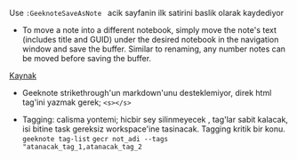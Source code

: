 Use ` :GeeknoteSaveAsNote  `
acik sayfanin ilk satirini baslik olarak kaydediyor
* To move a note into a different notebook, simply move the note's text
(includes title and GUID) under the desired notebook in the navigation window
and save the buffer. Similar to renaming, any number notes can be moved
before saving the buffer.

[Kaynak](https://github.com/neilagabriel/vim-geeknote)

* Geeknote strikethrough'un markdown'unu desteklemiyor, direk html tag'ini
  yazmak gerek; `<s></s>`

* Tagging: calisma yontemi; hicbir sey silinmeyecek , tag'lar sabit kalacak,
  isi bitine task gereksiz workspace'ine tasinacak. Tagging kritik bir konu.
  `geeknote tag-list`
  `gecr not_adi --tags "atanacak_tag_1,atanacak_tag_2`


